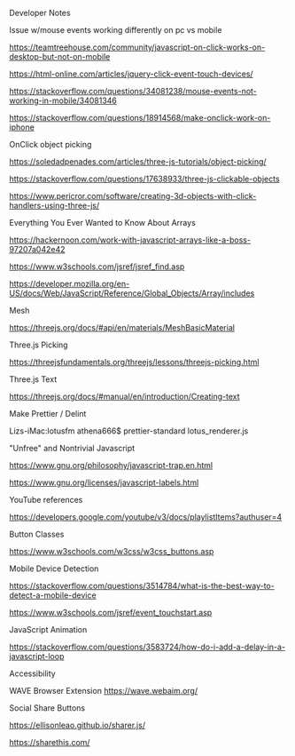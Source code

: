Developer Notes

Issue w/mouse events working differently on pc vs mobile

https://teamtreehouse.com/community/javascript-on-click-works-on-desktop-but-not-on-mobile

https://html-online.com/articles/jquery-click-event-touch-devices/

https://stackoverflow.com/questions/34081238/mouse-events-not-working-in-mobile/34081346

https://stackoverflow.com/questions/18914568/make-onclick-work-on-iphone

OnClick object picking

https://soledadpenades.com/articles/three-js-tutorials/object-picking/

https://stackoverflow.com/questions/17638933/three-js-clickable-objects

https://www.pericror.com/software/creating-3d-objects-with-click-handlers-using-three-js/

Everything You Ever Wanted to Know About Arrays

https://hackernoon.com/work-with-javascript-arrays-like-a-boss-97207a042e42

https://www.w3schools.com/jsref/jsref_find.asp

https://developer.mozilla.org/en-US/docs/Web/JavaScript/Reference/Global_Objects/Array/includes

Mesh

https://threejs.org/docs/#api/en/materials/MeshBasicMaterial

Three.js Picking

https://threejsfundamentals.org/threejs/lessons/threejs-picking.html

Three.js Text

https://threejs.org/docs/#manual/en/introduction/Creating-text

Make Prettier / Delint

Lizs-iMac:lotusfm athena666$ prettier-standard lotus_renderer.js

"Unfree" and Nontrivial Javascript

https://www.gnu.org/philosophy/javascript-trap.en.html

https://www.gnu.org/licenses/javascript-labels.html

YouTube references

https://developers.google.com/youtube/v3/docs/playlistItems?authuser=4

Button Classes

https://www.w3schools.com/w3css/w3css_buttons.asp

Mobile Device Detection

https://stackoverflow.com/questions/3514784/what-is-the-best-way-to-detect-a-mobile-device

https://www.w3schools.com/jsref/event_touchstart.asp

JavaScript Animation

https://stackoverflow.com/questions/3583724/how-do-i-add-a-delay-in-a-javascript-loop

Accessibility

WAVE Browser Extension https://wave.webaim.org/

Social Share Buttons

https://ellisonleao.github.io/sharer.js/

https://sharethis.com/

